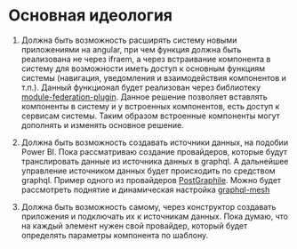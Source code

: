 ﻿# Основная идеология

1. Должна быть возможность расширять систему новыми приложениями на angular,
при чем функция должна быть реализована не через ifraem, а через встраивание компонента в систему для возможности иметь
доступ к основным функциям системы (навигация, уведомления и взаимодействия компонентов и т.п.).
Данный функционал будет реализован через библиотеку [module-federation-plugin](https://github.com/angular-architects/module-federation-plugin).
Данное решение позволяет вставлять компоненты в систему и у встроенных компонентов, есть доступ к сервисам системы.
Таким образом встроенные компоненты могут дополнять и изменять основное решение.

2. Должна быть возможность создавать источники данных, на подобии Power BI.
Пока рассматриваю создание провайдеров, которые будут транслировать данные из источника данных в graphql.
А дальнейшее управление источником данных будет происходить по средством graphql. Пример одного из провайдеров [PostGraphile](https://www.graphile.org/postgraphile/).
Можно будет рассмотреть поднятие и динамическая настройка [graphql-mesh](https://the-guild.dev/graphql/mesh/docs)

3. Должна быть возможность самому, через конструктор создавать приложения и подключать их к источникам данных.
Пока думаю, что на каждый элемент нужен свой провайдер, который будет определять параметры компонента по шаблону.


